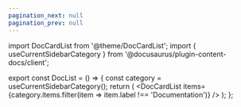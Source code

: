 ```yaml
---
pagination_next: null
pagination_prev: null
---
```


import DocCardList from '@theme/DocCardList'; 
import { useCurrentSidebarCategory } from '@docusaurus/plugin-content-docs/client';

export const DocList = () => {
  const category = useCurrentSidebarCategory();
  return (
    <DocCardList items={category.items.filter(item => item.label !== 'Documentation')} />
  );
};

<DocList />
